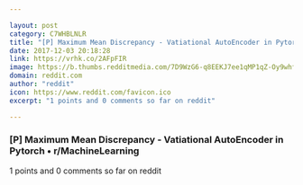 ```yaml
---

layout: post
category: C7WHBLNLR
title: "[P] Maximum Mean Discrepancy - Vatiational AutoEncoder in Pytorch • r/MachineLearning"
date: 2017-12-03 20:18:28
link: https://vrhk.co/2AFpFIR
image: https://b.thumbs.redditmedia.com/7D9WzG6-q8EEKJ7ee1qMP1qZ-Oy9whf97dRsYaal4Io.jpg
domain: reddit.com
author: "reddit"
icon: https://www.reddit.com/favicon.ico
excerpt: "1 points and 0 comments so far on reddit"

---
```


### [P] Maximum Mean Discrepancy - Vatiational AutoEncoder in Pytorch • r/MachineLearning

1 points and 0 comments so far on reddit